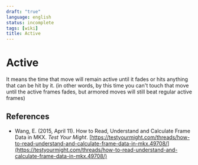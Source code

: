 ```yaml
---
draft: "true"
language: english
status: incomplete
tags: [wiki]
title: Active
---
```


# Active

It means the time that move will remain active until it fades or hits anything that can be hit by it. (in other words, by this time you can't touch that move until the active frames fades, but armored moves will still beat regular active frames)

## References

- Wang, E. (2015, April 11). <span class="reference-title">How to Read, Understand and Calculate Frame Data in MKX</span>. _Test Your Might_. [https://testyourmight.com/threads/how-to-read-understand-and-calculate-frame-data-in-mkx.49708/](https://testyourmight.com/threads/how-to-read-understand-and-calculate-frame-data-in-mkx.49708/)
